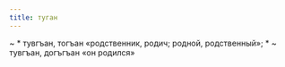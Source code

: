```yaml
---
title: туган
---
```


~
    * тувгъан, тогъан «родственник, родич; родной, родственный»;
    * ~ тувгъан, догъгъан «он родился»
